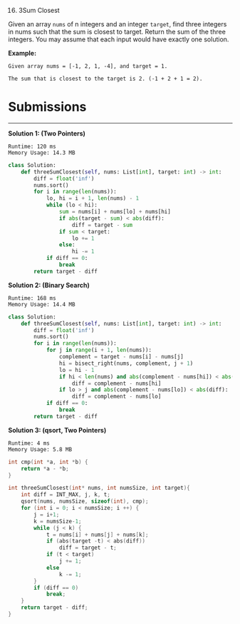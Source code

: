 16. 3Sum Closest

Given an array `nums` of n integers and an integer `target`, find three integers in nums such that the sum is closest to target. Return the sum of the three integers. You may assume that each input would have exactly one solution.

**Example:**
```
Given array nums = [-1, 2, 1, -4], and target = 1.

The sum that is closest to the target is 2. (-1 + 2 + 1 = 2).
```

# Submissions
---
**Solution 1: (Two Pointers)**
```
Runtime: 120 ms
Memory Usage: 14.3 MB
```
```python
class Solution:
    def threeSumClosest(self, nums: List[int], target: int) -> int:
        diff = float('inf')
        nums.sort()
        for i in range(len(nums)):
            lo, hi = i + 1, len(nums) - 1
            while (lo < hi):
                sum = nums[i] + nums[lo] + nums[hi]
                if abs(target - sum) < abs(diff):
                    diff = target - sum
                if sum < target:
                    lo += 1
                else:
                    hi -= 1
            if diff == 0:
                break
        return target - diff
```

**Solution 2: (Binary Search)**
```
Runtime: 168 ms
Memory Usage: 14.4 MB
```
```python
class Solution:
    def threeSumClosest(self, nums: List[int], target: int) -> int:
        diff = float('inf')
        nums.sort()
        for i in range(len(nums)):
            for j in range(i + 1, len(nums)):
                complement = target - nums[i] - nums[j]
                hi = bisect_right(nums, complement, j + 1)
                lo = hi - 1
                if hi < len(nums) and abs(complement - nums[hi]) < abs(diff):
                    diff = complement - nums[hi]
                if lo > j and abs(complement - nums[lo]) < abs(diff):
                    diff = complement - nums[lo]
            if diff == 0:
                break
        return target - diff
```

**Solution 3: (qsort, Two Pointers)**
```
Runtime: 4 ms
Memory Usage: 5.8 MB
```
```c
int cmp(int *a, int *b) {
    return *a - *b;
}

int threeSumClosest(int* nums, int numsSize, int target){
    int diff = INT_MAX, j, k, t;
    qsort(nums, numsSize, sizeof(int), cmp);
    for (int i = 0; i < numsSize; i ++) {
        j = i+1;
        k = numsSize-1;
        while (j < k) {
            t = nums[i] + nums[j] + nums[k];
            if (abs(target -t) < abs(diff))
                diff = target - t;
            if (t < target)
                j += 1;
            else
                k -= 1;
        }
        if (diff == 0)
            break;
    }
    return target - diff;
}
```
